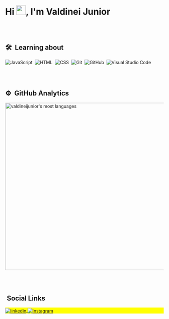 <!-- <img align="right" width= "400em" height="300em" src="https://images.unsplash.com/photo-1605712916066-e143c317df72?ixlib=rb-1.2.1&ixid=MnwxMjA3fDB8MHxzZWFyY2h8MTJ8fHByb2JsZW18ZW58MHx8MHx8&auto=format&fit=crop&w=500&q=60"/> -->
<h1 align="left">Hi <img src="https://raw.githubusercontent.com/kaueMarques/kaueMarques/master/hi.gif" width="30px">, I'm Valdinei Junior</h1>
<!-- <p align="left"> <img src="https://komarev.com/ghpvc/?username=valdineijunior&color=red" alt="Profile views" /> </p> -->

<br><br>

## 🛠 &nbsp;Learning about

![JavaScript](https://img.shields.io/badge/-JavaScript-05122A?style=flat&logo=javascript)&nbsp;
![HTML](https://img.shields.io/badge/-HTML-05122A?style=flat&logo=HTML5)&nbsp;
![CSS](https://img.shields.io/badge/-CSS-05122A?style=flat&logo=CSS3&logoColor=1572B6)&nbsp;
![Git](https://img.shields.io/badge/-Git-05122A?style=flat&logo=git)&nbsp;
![GitHub](https://img.shields.io/badge/-GitHub-05122A?style=flat&logo=github)&nbsp;
![Visual Studio Code](https://img.shields.io/badge/-Visual%20Studio%20Code-05122A?style=flat&logo=visual-studio-code&logoColor=007ACC)&nbsp;

<br><br>

## ⚙️ &nbsp;GitHub Analytics

<p align="left">
<img width="530em" src="https://github-readme-stats.vercel.app/api/top-langs/?username=valdineijunior&layout=compact&theme=vision-friendly-dark" alt="valdineijunior's most languages"/>
</p>

<br><br>

## &nbsp;Social Links

<p align="left" style="background:yellow">
<a href="https://www.linkedin.com/in/valdinei-de-paula-junior-009634230/" target="_blank">
  <img align="center" src="https://img.shields.io/badge/-ValdineiJunior-05122A?style=flat&logo=linkedin" alt="linkedin"/>
</a>
<a href="https://www.instagram.com/valdineidepaulajunior/" target="_blank">
 <img align="center" src="https://img.shields.io/badge/-ValdineiJunior-05122A?style=flat&logo=instagram" alt="instagram"/>
</a>
</p>
